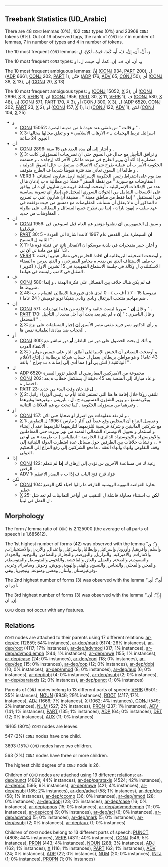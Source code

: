 

--------------------------------------------------------------------------------

## Treebank Statistics (UD_Arabic)

There are 48 `CONJ` lemmas (0%), 102 `CONJ` types (0%) and 23968 `CONJ` tokens (8%).
Out of 16 observed tags, the rank of `CONJ` is: 7 in number of lemmas, 7 in number of types and 4 in number of tokens.

The 10 most frequent `CONJ` lemmas: وَ، أَنَّ، أَن، إِنَّ، فَ، أَو، كَمَا، حَيثُ، لٰكِنَّ، لِ

The 10 most frequent `CONJ` types:  و، أن، ان، ف، إن، كما، أو، حيث، ل، او

The 10 most frequent ambiguous lemmas: إِنَّ ([CONJ]() 934, [PART]() 200), لِ ([ADP]() 6661, [CONJ]() 202, [PART]() 1), حَتَّى ([ADP]() 176, [ADV]() 65, [CONJ]() 50), أَي ([CONJ]() 38, [X]() 13), إِن ([CONJ]() 20, [X]() 13)

The 10 most frequent ambiguous types:  و ([CONJ]() 15052, [X]() 3), أن ([CONJ]() 2896, [X]() 3, [VERB]() 1), ان ([CONJ]() 1956, [PART]() 30, [X]() 11, [VERB]() 1), ف ([CONJ]() 580, [X]() 48), إن ([CONJ]() 571, [PART]() 170, [X]() 3), أو ([CONJ]() 300, [X]() 3), ل ([ADP]() 6520, [CONJ]() 202, [PART]() 23, [X]() 2), او ([CONJ]() 157, [X]() 1), إذا ([CONJ]() 122, [ADV]() 1), لكن ([CONJ]() 104, [X]() 25)


* و
  * [CONJ]() 15052: <b>و</b> قالت " س نلتقي عند عودة نا من مدينة البصرة " .
  * [X]() 3: اسرائيل تربط الهجمات بـ » الارهاب الاسلامي « <b>و</b> و تغلق مجالها مجالها الجوي 24 ساعة
* أن
  * [CONJ]() 2896: و أشار إلى <b>أن</b> مدة العقد هي 15 سنة .
  * [X]() 3: و ترافق التأجيل مع جدال في السوق حتى ان تصريحات المسؤولين كانت متضاربة إذ أكد <b>أن</b> وزير الطرح في موعد ما لكن الآخر اكد إرجاء ه ، و حسمت الحكومة الأمر ب أن عملية طرح شركة الاتصالات مرتبط ب حال السوق الدولية ، و طالما ان السوق تعاني منذ فترة هبوطاً شديداً ف الطرح متوقف .
  * [VERB]() 1: بعد يوم على اشتراط رئيس الحكومة الإسرائيلية ارييل شارون استئناف المفاوضات مع سورية " من نقطة الصفر " فضلاً عن مطالبة ه ب إذعان ها ل عدد من الإملاءات الإسرائيلية ، أوضحت أوساط قريبة من شارون أن ه لن يوافق على الانسحاب الشامل من الجولان السوري المحتل في إطار أي تسوية سياسية في المستقبل " إنما فقط من مناطق معينة " ، مضيفة <b>أن</b> شارون عني ب تصريح ه المذكور أن ه لا يعقل أن تستأنف المفاوضات مع دمشق من حيث توقفت في عهد سلف ه إيهود باراك ، إنما س تطرح جميع المسائل و المطالب على طاولة المفاوضات من جديد .
* ان
  * [CONJ]() 1956: و سبق ل الجمهوريين <b>ان</b> نظموا مؤتمر هم العام قبل اسبوعين في فيلادلفيا .
  * [PART]() 30: 5 - <b>ان</b> السيطرة على القدس عام 1967 كانت اشارة الى العودة الثانية ل المسيح " .
  * [X]() 11: و أعلن خبير متفجرات في بلدية موسكو ان الانفجار ناتج عن قنبلة قوة ها 1،3 كلغ من مادة تي <b>ان</b> تي .
  * [VERB]() 1: و أوضحت الصحيفة البريطانية <b>ان</b> افادة الحارس في مطار هيثرو ارفقت ب ملف الاستئناف الذي س يقدم ه محامو المقرحي ، و الذي يدرس ه القضاء الاسكتلندي ل وكالة في جلسة الاستماع التمهيدية في 15 تشرين الاول ( اكتوبر ) المقبل في كامب زايست في هولندا .
* ف
  * [CONJ]() 580: <b>ف</b> لم يكن هناك خلاف بين الفصائل على فكرة الهدنة ، و إنما شروط ها .
  * [X]() 48: نيقوسيا 15 - 7 ( أ <b>ف</b> ب ) - 0 ابدى نادي فيورنتينا الايطالي اهتمام ه ب ضم مهاجم منتخب البرتغال ونادي ونادي بنفيكا نونو غوميش ( 24 عاما ) .
* إن
  * [CONJ]() 571: و قال <b>إن</b> " سوريا ليست خائفة و لا قلقة من هذه التهديدات " .
  * [PART]() 170: و قال الناصري : " <b>إن</b> ه لم يتم بعد بحث أي أجل محدد ل التأجيل المحتمل " .
  * [X]() 3: و رأى الدكتور نصر فريد مفتى مصر الأسبق <b>إن</b> إجبار المسلمات على نزع الحجاب ضد مبادئ العلمانية نفس ها .
* أو
  * [CONJ]() 300: و ذٰلك ل بحث الحصول على دور من الباطن <b>أو</b> دور مباشر مع الأشقاء العرب .
  * [X]() 3: و أوضحت المصادر أن الجيش الإسرائيلي أطلق النار على جيمس مولير ( 43 عاما ) و هو مواطن بريطاني يعمل ل حساب شركة بريطانية ل إنتاج الأفلام الوثائقية ( اتش بي <b>أو</b> ) مما أدى إلى إصابة ه ب جراح " بالغة " .
* ل
  * [ADP]() 6520: مجموعة من الاميركيين المعارضين <b>ل</b> الحظر تزور البصرة
  * [CONJ]() 202: و عاد مبارك إلى المنصة بعد 45 دقيقة <b>ل</b> يستكمل خطاب ه بعد اختصار ه .
  * [PART]() 23: <b>ل</b> قد حان وقت البدء من جديد .
  * [X]() 2: تلتقى روكا خلال إقامة ها هنا التى تستمر ثلاثة ايام ب رئيس الوزراء رانيل ويكريمسنغ ، و وزير الشؤون الدستورية ج . <b>ل</b> . بايريس ، وغيرهما وغيرهما وغيرهما من مسؤولى الحكومة . كما تبحث مع هم العلاقات الثنائية .
* او
  * [CONJ]() 157: و لم تفد معلومات عن اضرار <b>او</b> ضحايا حتى الان .
  * [X]() 1: و تفصيل النزاع أن المجلس وقع عقداً في آذار ( مارس ) 1996 ل التفاوض مع شركتين المانيتين و شركة فرنسية لتلزيمهما لتلزيمهما لتلزيمهما عقد ل إنشاء و استثمار و تحويل الاتوستراد الشمالي الممتد من نهر بيروت حتى المعاملتين والاوتوستراد والاوتوستراد الدائري ( الحازمية - انطلياس ) ب طريقة » بي <b>او</b> تي « . ، و نشأت خلافات بين الطرفين حول مسائل عدة اضطرت الدولة اللبنانية إلى وقف التفاوض وانهاء وانهاء العقد ، ما دفع الشركتين إلى رفع النزاع إلى التحكيم الدولي .
* إذا
  * [CONJ]() 122: رغبة ك في مساعدة الآخرين س تؤدي إلى إرهاق ك <b>إذا</b> لم تتعلم الرفض .
  * [ADV]() 1: فؤاد قزح فتح الباب ف <b>إذا</b> ب ه الصدر الاعظم
* لكن
  * [CONJ]() 104: بحارة الغواصة النووية الروسية الغارقة ما زالوا احياء <b>لكن</b> الوضع خطير
  * [X]() 25: <b>لكن</b> ب استثناء محاولة فاشلة ل التنقيب في أواخر الثمانينات لم تعد شل ل العمل في ليبيا .

## Morphology

The form / lemma ratio of `CONJ` is 2.125000 (the average of all parts of speech is 1.685612).

The 1st highest number of forms (42) was observed with the lemma “وَ”: و, وأسلم, وأفريقيا, وأوروبا, وإسرائيل, وإيطاليا, واسرائيل, واعتدال, والأردن, والاستخبارات, والامارات, والاميركية, والبرازيل, والبورصة, والتجارة, والتضامن, والتوجيه, والجودة, والسعودية, والصحة, والعمل, والغاز, والفاحشة, واللحوم, والمتوسط, والمتوسطة, والمجر, والمحلي, والنحاس, والنسيج, والهند, والهوية, وبوش, وجونز, وسامراء, وغربه, وقرغيزستان, ولبنان, ومصر, ومنوعة, ونيجيريا, وهي.

The 2nd highest number of forms (3) was observed with the lemma “أَي”: أي, اى, اي.

The 3rd highest number of forms (3) was observed with the lemma “إِنَّ”: أن, إن, ان.

`CONJ` does not occur with any features.


## Relations

`CONJ` nodes are attached to their parents using 17 different relations: [ar-dep/cc]() (12859; 54% instances), [ar-dep/mark]() (6174; 26% instances), [ar-dep/root]() (4117; 17% instances), [ar-dep/advmod]() (317; 1% instances), [ar-dep/advmod:emph]() (244; 1% instances), [ar-dep/mwe]() (155; 1% instances), [ar-dep/case]() (24; 0% instances), [ar-dep/conj]() (18; 0% instances), [ar-dep/dep]() (15; 0% instances), [ar-dep/cop]() (12; 0% instances), [ar-dep/dobj]() (10; 0% instances), [ar-dep/nmod]() (8; 0% instances), [ar-dep/aux]() (6; 0% instances), [ar-dep/iobj]() (4; 0% instances), [ar-dep/nsubj]() (2; 0% instances), [ar-dep/parataxis]() (2; 0% instances), [ar-dep/punct]() (1; 0% instances)

Parents of `CONJ` nodes belong to 13 different parts of speech: [VERB]() (8501; 35% instances), [NOUN]() (6946; 29% instances), [ROOT]() (4117; 17% instances), [ADJ]() (1666; 7% instances), [X]() (1062; 4% instances), [CONJ]() (549; 2% instances), [NUM]() (527; 2% instances), [PRON]() (237; 1% instances), [ADV]() (141; 1% instances), [PART]() (135; 1% instances), [ADP]() (64; 0% instances), [DET]() (12; 0% instances), [AUX]() (11; 0% instances)

19165 (80%) `CONJ` nodes are leaves.

547 (2%) `CONJ` nodes have one child.

3693 (15%) `CONJ` nodes have two children.

563 (2%) `CONJ` nodes have three or more children.

The highest child degree of a `CONJ` node is 26.

Children of `CONJ` nodes are attached using 19 different relations: [ar-dep/punct]() (4809; 44% instances), [ar-dep/parataxis]() (4524; 42% instances), [ar-dep/cc]() (595; 6% instances), [ar-dep/mwe]() (421; 4% instances), [ar-dep/nsubj]() (185; 2% instances), [ar-dep/advcl]() (58; 1% instances), [ar-dep/dep]() (58; 1% instances), [ar-dep/ccomp]() (36; 0% instances), [ar-dep/nmod]() (28; 0% instances), [ar-dep/dobj]() (23; 0% instances), [ar-dep/case]() (16; 0% instances), [ar-dep/appos]() (15; 0% instances), [ar-dep/advmod:emph]() (11; 0% instances), [ar-dep/conj]() (9; 0% instances), [ar-dep/acl]() (6; 0% instances), [ar-dep/advmod]() (5; 0% instances), [ar-dep/mark]() (5; 0% instances), [ar-dep/csubj]() (2; 0% instances), [ar-dep/aux]() (1; 0% instances)

Children of `CONJ` nodes belong to 13 different parts of speech: [PUNCT]() (4808; 44% instances), [VERB]() (4311; 40% instances), [CONJ]() (549; 5% instances), [PRON]() (443; 4% instances), [NOUN]() (288; 3% instances), [ADJ]() (162; 1% instances), [X]() (116; 1% instances), [PART]() (62; 1% instances), [ADV]() (24; 0% instances), [ADP]() (22; 0% instances), [NUM]() (20; 0% instances), [INTJ]() (1; 0% instances), [PROPN]() (1; 0% instances)

